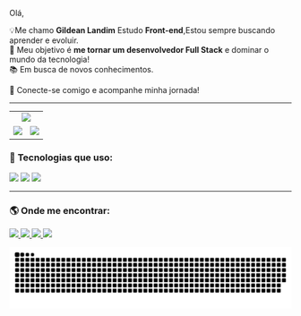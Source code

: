 Olá,

💡Me chamo **Gildean Landim** Estudo  **Front-end**,Estou sempre buscando aprender e evoluir.  
🚀 Meu objetivo é **me tornar um desenvolvedor Full Stack** e dominar o mundo da tecnologia!  
📚 Em busca de novos conhecimentos.  

🔗 Conecte-se comigo e acompanhe minha jornada!  

---
<table>
  <tr>
    <td colspan="2" align="center">
      <img src="https://github-readme-stats.vercel.app/api?username=GildeanLS&show_icons=true&theme=tokyonight">
    </td>
  </tr>
  <tr>
    <td align="center">
      <img src="https://github-readme-stats.vercel.app/api/top-langs/?username=GildeanLS&layout=compact&theme=tokyonight">
    </td>
    <td align="center">
      <img src="https://media0.giphy.com/media/v1.Y2lkPTc5MGI3NjExZ3MxeGlocjUyYTRvNDVrMHk1OG14Y3M5OWRmbnM5MG5qODFrdjBzbSZlcD12MV9pbnRlcm5hbF9naWZfYnlfaWQmY3Q9Zw/HNg6AC77pncD91gY2g/giphy.gif" width="300px">
    </td>
  </tr>
</table>



### 🚀 **Tecnologias que uso:**  
<p align="left">
  <img src="https://img.shields.io/badge/JavaScript-323330?style=for-the-badge&logo=javascript&logoColor=F7DF1E">
  <img src="https://img.shields.io/badge/HTML5-E34F26?style=for-the-badge&logo=html5&logoColor=white">
  <img src="https://img.shields.io/badge/CSS3-1572B6?style=for-the-badge&logo=css3&logoColor=white">
</p>

---

### 🌎 **Onde me encontrar:**  


  <a href="https://www.instagram.com/Gildean_landim" target="_blank">
    <img src="https://img.shields.io/badge/Instagram-E4405F?style=for-the-badge&logo=instagram&logoColor=white">
  </a>

  <a href="gildean1999@gmail.com" target="_blank">
    <img src="https://img.shields.io/badge/Gmail-D14836?style=for-the-badge&logo=gmail&logoColor=white">


  </a>

  <a href="https://discord.com/users/fkking" target="_blank">
    <img src="https://img.shields.io/badge/Discord-7289DA?style=for-the-badge&logo=discord&logoColor=white">
  </a>


  <a href="https://www.linkedin.com/in/gildean-landim-9429a42a9?utm_source=share&utm_campaign=share_via&utm_content=profile&utm_medium=ios_app" target="_blank">
    <img src="https://img.shields.io/badge/LinkedIn-0077B5?style=for-the-badge&logo=linkedin&logoColor=white">
  </a>
</p>

<picture>
  <source media="(prefers-color-scheme: dark)" srcset="https://raw.githubusercontent.com/platane/platane/output/github-contribution-grid-snake-dark.svg">
  <source media="(prefers-color-scheme: light)" srcset="https://raw.githubusercontent.com/platane/platane/output/github-contribution-grid-snake.svg">
  <img alt="github contribution grid snake animation" src="https://raw.githubusercontent.com/platane/platane/output/github-contribution-grid-snake.svg">
</picture>





